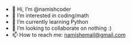 - 👋 Hi, I’m @namishcoder
- 👀 I’m interested in coding/math
- 🌱 I’m currently learning Python
- 💞️ I’m looking to collaborate on nothing :)
- 📫 How to reach me: namishemail@gmail.com

<!---
namishcoder/namishcoder is a ✨ special ✨ repository because its `README.md` (this file) appears on your GitHub profile.
You can click the Preview link to take a look at your changes.
--->
